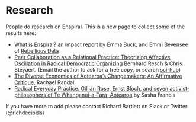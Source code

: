 # Research

People do research on Enspiral. This is a new page to collect some of the results here:

* [What is Enspiral?](https://medium.com/enspiral-tales/what-is-enspiral-6f9b34c85b54) an impact report by Emma Buck, and Emmi Bevensee of [Rebellious Data](https://rebelliousdata.com/)
* [Peer Collaboration as a Relational Practice: Theorizing Affective Oscillation in Radical Democratic Organizing](https://link.springer.com/article/10.1007%2Fs10551-019-04395-2)
Bernhard Resch & Chris Steyaert. (Email the author to ask for a free copy, or search [sci-hub](https://sci-hub.now.sh/))
* [The Diverse Economies of Aotearoa’s Changemakers: An Affirmative Critique](http://hdl.handle.net/2292/49291), Rachael Randal
* [Radical Everyday Practice. Gillian Rose, Ernst Bloch, and seven activist- philosophers of Te Whanganui-a-Tara, Aotearoa](http://hdl.handle.net/10063/8858) by Sasha Francis

If you have more to add please contact Richard Bartlett on Slack or Twitter (@richdecibels)
